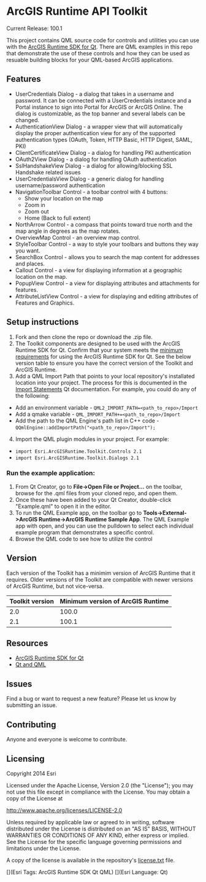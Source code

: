 ArcGIS Runtime API Toolkit
==========================

Current Release: 100.1

This project contains QML source code for controls and utilities you can use with the [ArcGIS Runtime SDK for Qt](http://developers.arcgis.com/qt). There are QML examples in this repo that demonstrate the use of these controls and how they can be used as resuable building blocks for your QML-based ArcGIS applications.

## Features
- UserCredentials Dialog - a dialog that takes in a username and password. It can be connected with a UserCredentials instance and a Portal instance to sign into Portal for ArcGIS or ArcGIS Online. The dialog is customizable, as the top banner and several labels can be changed.
- AuthenticationView Dialog - a wrapper view that will automatically display the proper authentication view for any of the supported authentication types (OAuth, Token, HTTP Basic, HTTP Digest, SAML, PKI)
- ClientCertificateView Dialog - a dialog for handling PKI authentication
- OAuth2View Dialog - a dialog for handling OAuth authentication
- SslHandshakeView Dialog - a dialog for allowing/blocking SSL Handshake related issues
- UserCredentialsView Dialog - a generic dialog for handling username/password authentication
- NavigationToolbar Control - a toolbar control with 4 buttons: 
    -   Show your location on the map
    -   Zoom in
    -   Zoom out
    -   Home (Back to full extent)
- NorthArrow Control - a compass that points toward true north and the map angle in degrees as the map rotates.
- OverviewMap Control - an overview map control.
- StyleToolbar Control - a way to style your toolbars and buttons they way you want.
- SearchBox Control - allows you to search the map content for addresses and places.
- Callout Control - a view for displaying information at a geographic location on the map.
- PopupView Control - a view for displaying attributes and attachments for features.
- AttributeListView Control - a view for displaying and editing attributes of Features and Graphics.

## Setup instructions 

1. Fork and then clone the repo or download the .zip file.
2. The Toolkit components are designed to be used with the ArcGIS Runtime SDK for Qt. Confirm that your system meets the [minimum requirements](https://developers.arcgis.com/qt/latest/qml/guide/arcgis-runtime-sdk-for-qt-system-requirements.htm) for using the ArcGIS Runtime SDK for Qt. See the below version table to ensure you have the correct version of the Toolkit and ArcGIS Runtime.
3. Add a QML Import Path that points to your local repository's installated location into your project. The process for this is documented in the [Import Statements](http://doc.qt.io/qt-5/qtqml-syntax-imports.html#qml-import-path) Qt documentation. For example, you could do any of the following:
  - Add an environment variable - `QML2_IMPORT_PATH=<path_to_repo>/Import`
  - Add a qmake variable - `QML_IMPORT_PATH+=<path_to_repo>/Import`
  - Add the path to the QML Engine's path list in C++ code - `QQmlEngine::addImportPath("<path_to_repo>/Import");`
4. Import the QML plugin modules in your project. For example:
  - `import Esri.ArcGISRuntime.Toolkit.Controls 2.1`
  - `import Esri.ArcGISRuntime.Toolkit.Dialogs 2.1`

### Run the example application:
1. From Qt Creator, go to <b>File->Open File or Project...</b> on the toolbar, browse for the .qml files from your cloned repo, and open them. 
2. Once these have been added to your Qt Creator, double-click "Example.qml" to open it in the editor. 
3. To run the QML Example app, on the toolbar go to <b>Tools->External->ArcGIS Runtime->ArcGIS Runtime Sample App</b>. The QML Example app with open, and you can use the pulldown to select each individual example program that demonstrates a specific control.
4. Browse the QML code to see how to utilize the control

## Version
Each version of the Toolkit has a minimim version of ArcGIS Runtime that it requires. Older versions of the Toolkit are compatible with newer versions of ArcGIS Runtime, but not vice-versa.

| Toolkit version | Minimum version of ArcGIS Runtime |
|-----------------|-----------------------------------|
| 2.0             | 100.0                             |
| 2.1             | 100.1                             |


## Resources

* [ArcGIS Runtime SDK for Qt](https://developers.arcgis.com/qt/)
* [Qt and QML](http://www.qt.io/)

## Issues

Find a bug or want to request a new feature?  Please let us know by submitting an issue.

## Contributing

Anyone and everyone is welcome to contribute.

## Licensing
Copyright 2014 Esri

Licensed under the Apache License, Version 2.0 (the "License");
you may not use this file except in compliance with the License.
You may obtain a copy of the License at

http://www.apache.org/licenses/LICENSE-2.0

Unless required by applicable law or agreed to in writing, software
distributed under the License is distributed on an "AS IS" BASIS,
WITHOUT WARRANTIES OR CONDITIONS OF ANY KIND, either express or implied.
See the License for the specific language governing permissions and
limitations under the License.

A copy of the license is available in the repository's [license.txt](license.txt) file.


[](Esri Tags: ArcGIS Runtime SDK Qt QML)
[](Esri Language: Qt)

